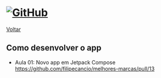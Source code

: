 # [![GitHub](https://user-images.githubusercontent.com/13178261/162545383-b9ef42d9-ceef-42ad-a5a0-3ff39da83a46.png)](https://github.com/filipecancio/melhores-marcas)

[Voltar](https://github.com/filipecancio/melhores-marcas)

## Como desenvolver o app
- Aula 01: Novo app em Jetpack Compose https://github.com/filipecancio/melhores-marcas/pull/13
